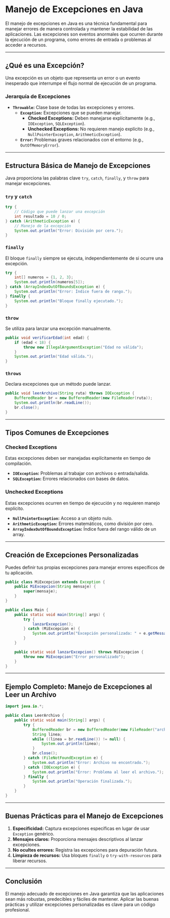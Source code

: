 # Manejo de Excepciones en Java

El manejo de excepciones en Java es una técnica fundamental para manejar errores de manera controlada y mantener la estabilidad de las aplicaciones. Las excepciones son eventos anormales que ocurren durante la ejecución de un programa, como errores de entrada o problemas al acceder a recursos.

---

## ¿Qué es una Excepción?

Una excepción es un objeto que representa un error o un evento inesperado que interrumpe el flujo normal de ejecución de un programa.

### Jerarquía de Excepciones

- **`Throwable`:** Clase base de todas las excepciones y errores.
  - **`Exception`:** Excepciones que se pueden manejar.
    - **Checked Exceptions:** Deben manejarse explícitamente (e.g., `IOException`, `SQLException`).
    - **Unchecked Exceptions:** No requieren manejo explícito (e.g., `NullPointerException`, `ArithmeticException`).
  - **`Error`:** Problemas graves relacionados con el entorno (e.g., `OutOfMemoryError`).

---

## Estructura Básica de Manejo de Excepciones

Java proporciona las palabras clave `try`, `catch`, `finally`, y `throw` para manejar excepciones.

### `try` y `catch`

```java
try {
    // Código que puede lanzar una excepción
    int resultado = 10 / 0;
} catch (ArithmeticException e) {
    // Manejo de la excepción
    System.out.println("Error: División por cero.");
}
```

### `finally`

El bloque `finally` siempre se ejecuta, independientemente de si ocurre una excepción.

```java
try {
    int[] numeros = {1, 2, 3};
    System.out.println(numeros[5]);
} catch (ArrayIndexOutOfBoundsException e) {
    System.out.println("Error: Índice fuera de rango.");
} finally {
    System.out.println("Bloque finally ejecutado.");
}
```

### `throw`

Se utiliza para lanzar una excepción manualmente.

```java
public void verificarEdad(int edad) {
    if (edad < 18) {
        throw new IllegalArgumentException("Edad no válida");
    }
    System.out.println("Edad válida.");
}
```

### `throws`

Declara excepciones que un método puede lanzar.

```java
public void leerArchivo(String ruta) throws IOException {
    BufferedReader br = new BufferedReader(new FileReader(ruta));
    System.out.println(br.readLine());
    br.close();
}
```

---

## Tipos Comunes de Excepciones

### Checked Exceptions

Estas excepciones deben ser manejadas explícitamente en tiempo de compilación.

- **`IOException`:** Problemas al trabajar con archivos o entrada/salida.
- **`SQLException`:** Errores relacionados con bases de datos.

### Unchecked Exceptions

Estas excepciones ocurren en tiempo de ejecución y no requieren manejo explícito.

- **`NullPointerException`:** Acceso a un objeto nulo.
- **`ArithmeticException`:** Errores matemáticos, como división por cero.
- **`ArrayIndexOutOfBoundsException`:** Índice fuera del rango válido de un array.

---

## Creación de Excepciones Personalizadas

Puedes definir tus propias excepciones para manejar errores específicos de tu aplicación.

```java
public class MiExcepcion extends Exception {
    public MiExcepcion(String mensaje) {
        super(mensaje);
    }
}

public class Main {
    public static void main(String[] args) {
        try {
            lanzarExcepcion();
        } catch (MiExcepcion e) {
            System.out.println("Excepción personalizada: " + e.getMessage());
        }
    }

    public static void lanzarExcepcion() throws MiExcepcion {
        throw new MiExcepcion("Error personalizado");
    }
}
```

---

## Ejemplo Completo: Manejo de Excepciones al Leer un Archivo

```java
import java.io.*;

public class LeerArchivo {
    public static void main(String[] args) {
        try {
            BufferedReader br = new BufferedReader(new FileReader("archivo.txt"));
            String linea;
            while ((linea = br.readLine()) != null) {
                System.out.println(linea);
            }
            br.close();
        } catch (FileNotFoundException e) {
            System.out.println("Error: Archivo no encontrado.");
        } catch (IOException e) {
            System.out.println("Error: Problema al leer el archivo.");
        } finally {
            System.out.println("Operación finalizada.");
        }
    }
}
```

---

## Buenas Prácticas para el Manejo de Excepciones

1. **Especificidad:** Captura excepciones específicas en lugar de usar `Exception` genérico.
2. **Mensajes claros:** Proporciona mensajes descriptivos al lanzar excepciones.
3. **No ocultes errores:** Registra las excepciones para depuración futura.
4. **Limpieza de recursos:** Usa bloques `finally` o `try-with-resources` para liberar recursos.

---

## Conclusión

El manejo adecuado de excepciones en Java garantiza que las aplicaciones sean más robustas, predecibles y fáciles de mantener. Aplicar las buenas prácticas y utilizar excepciones personalizadas es clave para un código profesional.

```
